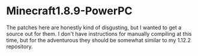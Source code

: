 # Minecraft1.8.9-PowerPC

The patches here are honestly kind of disgusting, but I wanted to get a source out for them. 
I don't have instructions for manually compiling at this time, but for the adventurous they should be somewhat similar to my 1.12.2 repository.
